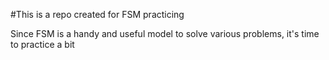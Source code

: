 #This is a repo created for FSM practicing

Since FSM is a handy and useful model to solve various problems, it's time to practice a bit

